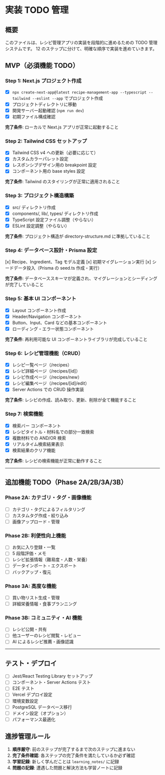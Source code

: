 # 実装 TODO 管理

## 概要

このファイルは、レシピ管理アプリの実装を段階的に進めるための TODO 管理システムです。
12 のステップに分けて、明確な順序で実装を進めていきます。

## MVP（必須機能 TODO）

### Step 1: Next.js プロジェクト作成

- [x] `npx create-next-app@latest recipe-management-app --typescript --tailwind --eslint --app` でプロジェクト作成
- [x] プロジェクトディレクトリに移動
- [x] 開発サーバー起動確認 (`npm run dev`)
- [x] 初期ファイル構成確認

**完了条件**: ローカルで Next.js アプリが正常に起動すること

### Step 2: Tailwind CSS セットアップ

- [x] Tailwind CSS v4 への更新（必要に応じて）
- [x] カスタムカラーパレット設定
- [x] レスポンシブデザイン用の breakpoint 設定
- [x] コンポーネント用の base styles 設定

**完了条件**: Tailwind のスタイリングが正常に適用されること

### Step 3: プロジェクト構造構築

- [x] src/ ディレクトリ作成
- [x] components/, lib/, types/ ディレクトリ作成
- [x] TypeScript 設定ファイル調整（やらない）
- [x] ESLint 設定調整（やらない）

**完了条件**: プロジェクト構造が directory-structure.md に準拠していること

### Step 4: データベース設計・Prisma 設定

[x] Recipe、Ingredient、Tag モデル定義
[x] 初期マイグレーション実行
[x] シードデータ投入（Prisma の seed.ts 作成・実行）

**完了条件**: データベーススキーマが定義され、マイグレーションとシーディングが完了していること

### Step 5: 基本 UI コンポーネント

- [x] Layout コンポーネント作成
- [x] Header/Navigation コンポーネント
- [x] Button、Input、Card などの基本コンポーネント
- [x] ローディング・エラー状態コンポーネント

**完了条件**: 再利用可能な UI コンポーネントライブラリが完成していること

### Step 6: レシピ管理機能（CRUD）

- [x] レシピ一覧ページ（/recipes）
- [x] レシピ詳細ページ（/recipes/[id]）
- [x] レシピ作成ページ（/recipes/new）
- [x] レシピ編集ページ（/recipes/[id]/edit）
- [x] Server Actions での CRUD 操作実装

**完了条件**: レシピの作成、読み取り、更新、削除が全て機能すること

### Step 7: 検索機能

- [x] 検索バー コンポーネント
- [x] レシピタイトル・材料名での部分一致検索
- [x] 複数材料での AND/OR 検索
- [x] リアルタイム検索結果表示
- [x] 検索結果のクリア機能

**完了条件**: レシピの検索機能が正常に動作すること

---

## 追加機能 TODO（Phase 2A/2B/3A/3B）

### Phase 2A: カテゴリ・タグ・画像機能

- [ ] カテゴリ・タグによるフィルタリング
- [ ] カスタムタグ作成・絞り込み
- [ ] 画像アップロード・管理

### Phase 2B: 利便性向上機能

- [ ] お気に入り登録・一覧
- [ ] 5 段階評価・メモ
- [ ] レシピ拡張情報（難易度・人数・栄養）
- [ ] データインポート・エクスポート
- [ ] バックアップ・復元

### Phase 3A: 高度な機能

- [ ] 買い物リスト生成・管理
- [ ] 詳細栄養情報・食事プランニング

### Phase 3B: コミュニティ・AI 機能

- [ ] レシピ公開・共有
- [ ] 他ユーザーのレシピ閲覧・レビュー
- [ ] AI によるレシピ推薦・画像認識

---

## テスト・デプロイ

- [ ] Jest/React Testing Library セットアップ
- [ ] コンポーネント・Server Actions テスト
- [ ] E2E テスト
- [ ] Vercel デプロイ設定
- [ ] 環境変数設定
- [ ] PostgreSQL データベース移行
- [ ] ドメイン設定（オプション）
- [ ] パフォーマンス最適化

## 進捗管理ルール

1. **順序厳守**: 前のステップが完了するまで次のステップに進まない
2. **完了条件確認**: 各ステップの完了条件を満たしているか必ず確認
3. **学習記録**: 新しく学んだことは `learning_notes/` に記録
4. **問題の記録**: 遭遇した問題と解決方法も学習ノートに記録
